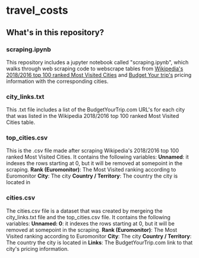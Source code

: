 # travel_costs
## What's in this repository?

### scraping.ipynb
This repository includes a jupyter notebook called "scraping.ipynb", which walks through web scraping code to webscrape tables from [Wikipedia's 2018/2016 top 100 ranked Most Visited Cities](https://en.wikipedia.org/wiki/List_of_cities_by_international_visitors) and [Budget Your trip's](https://www.budgetyourtrip.com/) pricing information with the corresponding cities. 

### city_links.txt
This .txt file includes a list of the BudgetYourTrip.com URL's for each city that was listed in the Wikipedia 2018/2016 top 100 ranked Most Visited Cities table. 

### top_cities.csv
This is the .csv file made after scraping Wikipedia's 2018/2016 top 100 ranked Most Visited Cities. It contains the following variables:
**Unnamed**: it indexes the rows starting at 0, but it will be removed at somepoint in the scraping.
**Rank (Euromonitor)**: The Most Visited ranking according to Euromonitor
**City**: The city
**Country / Territory**: The country the city is located in

### cities.csv
The cities.csv file is a dataset that was created by mergeing the city_links.txt file and the top_cities.csv file. It contains the following variables: 
**Unnamed: 0**: it indexes the rows starting at 0, but it will be removed at somepoint in the scraping.
**Rank (Euromonitor)**: The Most Visited ranking according to Euromonitor
**City**: The city
**Country / Territory**: The country the city is located in
**Links**: The BudgetYourTrip.com link to that city's pricing information. 

